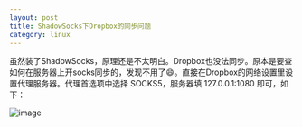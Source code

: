 ```yaml
---
layout: post
title: ShadowSocks下Dropbox的同步问题
category: linux
---
```


虽然装了ShadowSocks，原理还是不太明白。Dropbox也没法同步。原本是要查如何在服务器上开socks同步的，发现不用了😄。直接在Dropbox的网络设置里设置代理服务器。代理首选项中选择 SOCKS5，服务器填 127.0.0.1:1080 即可，如下：

![image](http://7vigrt.com1.z0.glb.clouddn.com/blog_屏幕快照%202015-10-17%20下午1.43.30.png)